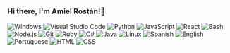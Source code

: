 ### Hi there, I'm Amiel Rostán!👋

![Windows](https://img.shields.io/badge/OS-Windows-informational?style=flat&logo=Windows&logoColor=white&color=0078D6)
![Visual Studio Code](https://img.shields.io/badge/Editor-Visual_Studio_Code-informational?style=flat&logo=visual-studio-code&logoColor=white&color=007ACC)
![Python](https://img.shields.io/badge/Code-Python-informational?style=flat&logo=python&logoColor=white&color=3776AB)
![JavaScript](https://img.shields.io/badge/Code-JavaScript-informational?style=flat&logo=javascript&logoColor=white&color=F7DF1E)
![React](https://img.shields.io/badge/Code-React-informational?style=flat&logo=React&logoColor=white&color=61DAFB)
![Bash](https://img.shields.io/badge/Shell-Bash-informational?style=flat&logo=gnu-bash&logoColor=white&color=4EAA25)
![Node.js](https://img.shields.io/badge/Node.js-14.x-green?style=flat&logo=node.js&logoColor=white&color=339933)
![Git](https://img.shields.io/badge/Version_Control-Git-informational?style=flat&logo=git&logoColor=white&color=F05032)
![Ruby](https://img.shields.io/badge/Code-Ruby-informational?style=flat&logo=ruby&logoColor=white&color=CC342D)
![C#](https://img.shields.io/badge/Code-C%23-informational?style=flat&logo=c-sharp&logoColor=white&color=239120)
![Java](https://img.shields.io/badge/Code-Java-informational?style=flat&logo=java&logoColor=white&color=007396)
![Linux](https://img.shields.io/badge/OS-Linux-informational?style=flat&logo=linux&logoColor=white&color=black)
![Spanish](https://img.shields.io/badge/Language-Spanish-informational?style=flat&logo=espanol&logoColor=white&color=FF5733)
![English](https://img.shields.io/badge/Language-English-informational?style=flat&logo=english&logoColor=white&color=1E90FF)
![Portuguese](https://img.shields.io/badge/Language-Portuguese-informational?style=flat&logo=portuguese&logoColor=white&color=008000)
![HTML](https://img.shields.io/badge/Code-HTML-informational?style=flat&logo=html5&logoColor=white&color=E34F26)
![CSS](https://img.shields.io/badge/Code-CSS-informational?style=flat&logo=css3&logoColor=white&color=1572B6)



<!--
**AmielRostan/AmielRostan** is a ✨ _special_ ✨ repository because its `README.md` (this file) appears on your GitHub profile.

Here are some ideas to get you started:

- 🔭 I’m currently working on ...
- 🌱 I’m currently learning ...
- 👯 I’m looking to collaborate on ...
- 🤔 I’m looking for help with ...
- 💬 Ask me about ...
- 📫 How to reach me: ...
- 😄 Pronouns: ...
- ⚡ Fun fact: ...
-->
